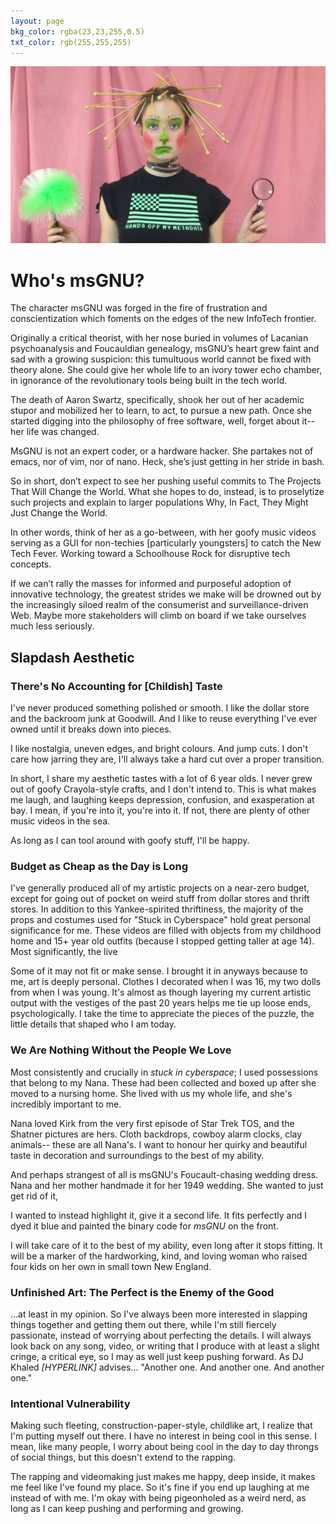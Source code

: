 ```yaml
---
layout: page
bkg_color: rgba(23,23,255,0.5)
txt_color: rgb(255,255,255)
---
```


![msGNU](/images/metadata.JPG)

# Who's msGNU?

The character msGNU was forged in the fire of frustration and conscientization which foments on the edges of the new InfoTech frontier.

Originally a critical theorist, with her nose buried in volumes of Lacanian psychoanalysis and Foucauldian genealogy, msGNU’s heart grew faint and sad with a growing suspicion: this tumultuous world cannot be fixed with theory alone. She could give her whole life to an ivory tower echo chamber, in ignorance of the revolutionary tools being built in the tech world.

The death of Aaron Swartz, specifically, shook her out of her academic stupor and mobilized her to learn, to act, to pursue a new path. Once she started digging into the philosophy of free software, well, forget about it-- her life was changed.

MsGNU is not an expert coder, or a hardware hacker. She partakes not of emacs, nor of vim, nor of nano. Heck, she’s just getting in her stride in bash.

So in short, don’t expect to see her pushing useful commits to The Projects That Will Change the World. What she hopes to do, instead, is to proselytize such projects and explain to larger populations Why, In Fact, They Might Just Change the World.

In other words, think of her as a go-between, with her goofy music videos serving as a GUI for non-techies [particularly youngsters] to catch the New Tech Fever. Working toward a Schoolhouse Rock for disruptive tech concepts.

If we can’t rally the masses for informed and purposeful adoption of innovative technology, the greatest strides we make will be drowned out by the increasingly siloed realm of the consumerist and surveillance-driven Web. Maybe more stakeholders will climb on board if we take ourselves much less seriously.


## Slapdash Aesthetic

### There's No Accounting for [Childish] Taste

I've never produced something polished or smooth. I like the dollar store and the backroom junk at Goodwill. And I like to reuse everything I've ever owned until it breaks down into pieces.

I like nostalgia, uneven edges, and bright colours. And jump cuts.  I don't care how jarring they are, I'll always take a hard cut over a proper transition.

In short, I share my aesthetic tastes with a lot of 6 year olds. I never grew out of goofy Crayola-style crafts, and I don't intend to. This is what makes me laugh, and laughing keeps depression, confusion, and exasperation at bay. I mean, if you're into it, you're into it. If not, there are plenty of other music videos in the sea.

As long as I can tool around with goofy stuff, I'll be happy.

### Budget as Cheap as the Day is Long

I've generally produced all of my artistic projects on a near-zero budget, except for going out of pocket on weird stuff from dollar stores and thrift stores. In addition to this Yankee-spirited thriftiness, the majority of the props and costumes used for "Stuck in Cyberspace" hold great personal significance for me. These videos are filled with objects from my childhood home and 15+ year old outfits (because I stopped getting taller at age 14). Most significantly, the live

Some of it may not fit or make sense. I brought it in anyways because to me, art is deeply personal. Clothes I decorated when I was 16, my two dolls from when I was young. It's almost as though layering my current artistic output with the vestiges of the past 20 years helps me tie up loose ends, psychologically. I take the time to appreciate the pieces of the puzzle, the little details that shaped who I am today.

### We Are Nothing Without the People We Love

Most consistently and crucially in *stuck in cyberspace*; I used possessions that belong to my Nana. These  had been collected and boxed up after she moved to a nursing home. She lived with us my whole life, and she's incredibly important to me.

Nana loved Kirk from the very first episode of Star Trek TOS, and the Shatner pictures are hers. Cloth backdrops, cowboy alarm clocks, clay animals-- these are all Nana's. I want to honour her quirky and beautiful taste in decoration and surroundings to the best of my ability.

And perhaps strangest of all is msGNU's Foucault-chasing wedding dress. Nana and her mother handmade it for her 1949 wedding. She wanted to just get rid of it,

I wanted to instead highlight it, give it a second life. It fits perfectly and I dyed it blue and painted the binary code for *msGNU* on the front.

I will take care of it to the best of my ability, even long after it stops fitting. It will be a marker of the hardworking, kind, and loving woman who raised four kids on her own in small town New England.

### Unfinished Art: The Perfect is the Enemy of the Good

...at least in my opinion. So I've always been more interested in slapping things together and getting them out there, while I'm still fiercely passionate, instead of worrying about perfecting the details. I will always look back on any song, video, or writing that I produce with at least a slight cringe, a critical eye, so I may as well just keep pushing forward. As DJ Khaled *[HYPERLINK]* advises... "Another one. And another one. And another one."

### Intentional Vulnerability

Making such fleeting, construction-paper-style, childlike art, I realize that I'm putting myself out there. I have no interest in being cool in this sense. I mean, like many people, I worry about being cool in the day to day throngs of social things, but this doesn't extend to the rapping.

The rapping and videomaking just makes me happy, deep inside, it makes me feel like I've found my place. So it's fine if you end up laughing at me instead of with me. I'm okay with being pigeonholed as a weird nerd, as long as I can keep pushing and performing and growing.
